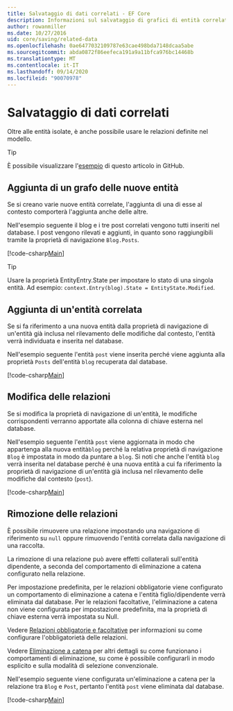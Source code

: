 ```yaml
---
title: Salvataggio di dati correlati - EF Core
description: Informazioni sul salvataggio di grafici di entità correlate e sulla gestione delle relazioni in Entity Framework Core
author: rowanmiller
ms.date: 10/27/2016
uid: core/saving/related-data
ms.openlocfilehash: 0ae6477032109787e63cae498bda7148dcaa5abe
ms.sourcegitcommit: abda0872f86eefeca191a9a11bfca976bc14468b
ms.translationtype: MT
ms.contentlocale: it-IT
ms.lasthandoff: 09/14/2020
ms.locfileid: "90070978"
---
```

# <a name="saving-related-data"></a>Salvataggio di dati correlati

Oltre alle entità isolate, è anche possibile usare le relazioni definite nel modello.

> [!TIP]  
> È possibile visualizzare l'[esempio](https://github.com/dotnet/EntityFramework.Docs/tree/master/samples/core/Saving/RelatedData/) di questo articolo in GitHub.

## <a name="adding-a-graph-of-new-entities"></a>Aggiunta di un grafo delle nuove entità

Se si creano varie nuove entità correlate, l'aggiunta di una di esse al contesto comporterà l'aggiunta anche delle altre.

Nell'esempio seguente il blog e i tre post correlati vengono tutti inseriti nel database. I post vengono rilevati e aggiunti, in quanto sono raggiungibili tramite la proprietà di navigazione `Blog.Posts`.

[!code-csharp[Main](../../../samples/core/Saving/RelatedData/Sample.cs#AddingGraphOfEntities)]

> [!TIP]  
> Usare la proprietà EntityEntry.State per impostare lo stato di una singola entità. Ad esempio: `context.Entry(blog).State = EntityState.Modified`.

## <a name="adding-a-related-entity"></a>Aggiunta di un'entità correlata

Se si fa riferimento a una nuova entità dalla proprietà di navigazione di un'entità già inclusa nel rilevamento delle modifiche dal contesto, l'entità verrà individuata e inserita nel database.

Nell'esempio seguente l'entità `post` viene inserita perché viene aggiunta alla proprietà `Posts` dell'entità `blog` recuperata dal database.

[!code-csharp[Main](../../../samples/core/Saving/RelatedData/Sample.cs#AddingRelatedEntity)]

## <a name="changing-relationships"></a>Modifica delle relazioni

Se si modifica la proprietà di navigazione di un'entità, le modifiche corrispondenti verranno apportate alla colonna di chiave esterna nel database.

Nell'esempio seguente l'entità `post` viene aggiornata in modo che appartenga alla nuova entità`blog` perché la relativa proprietà di navigazione `Blog` è impostata in modo da puntare a `blog`. Si noti che anche l'entità `blog` verrà inserita nel database perché è una nuova entità a cui fa riferimento la proprietà di navigazione di un'entità già inclusa nel rilevamento delle modifiche dal contesto (`post`).

[!code-csharp[Main](../../../samples/core/Saving/RelatedData/Sample.cs#ChangingRelationships)]

## <a name="removing-relationships"></a>Rimozione delle relazioni

È possibile rimuovere una relazione impostando una navigazione di riferimento su `null` oppure rimuovendo l'entità correlata dalla navigazione di una raccolta.

La rimozione di una relazione può avere effetti collaterali sull'entità dipendente, a seconda del comportamento di eliminazione a catena configurato nella relazione.

Per impostazione predefinita, per le relazioni obbligatorie viene configurato un comportamento di eliminazione a catena e l'entità figlio/dipendente verrà eliminata dal database. Per le relazioni facoltative, l'eliminazione a catena non viene configurata per impostazione predefinita, ma la proprietà di chiave esterna verrà impostata su Null.

Vedere [Relazioni obbligatorie e facoltative](xref:core/modeling/relationships#required-and-optional-relationships) per informazioni su come configurare l'obbligatorietà delle relazioni.

Vedere [Eliminazione a catena](xref:core/saving/cascade-delete) per altri dettagli su come funzionano i comportamenti di eliminazione, su come è possibile configurarli in modo esplicito e sulla modalità di selezione convenzionale.

Nell'esempio seguente viene configurata un'eliminazione a catena per la relazione tra `Blog` e `Post`, pertanto l'entità `post` viene eliminata dal database.

[!code-csharp[Main](../../../samples/core/Saving/RelatedData/Sample.cs#RemovingRelationships)]
